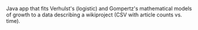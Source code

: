 Java app that fits Verhulst's (logistic) and Gompertz's mathematical models of growth to a data describing a wikiproject (CSV with article counts vs. time).
